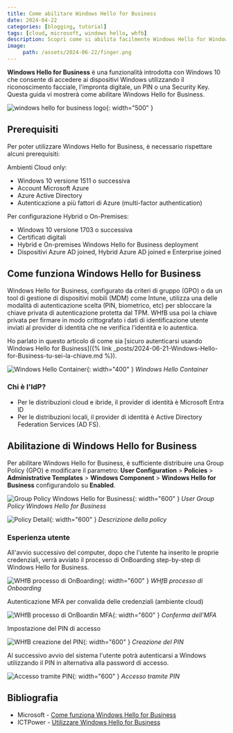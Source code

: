 ```yaml
---
title: Come abilitare Windows Hello for Business
date: 2024-04-22
categories: [blogging, tutorial]
tags: [cloud, microsoft, windows hello, whfb] 
description: Scopri come si abilita facilmente Windows Hello for Windows e la user experience...
image:
     path: /assets/2024-06-22/finger.png
---
```


**Windows Hello for Business** è una funzionalità introdotta con Windows
10 che consente di accedere ai dispositivi Windows utilizzando il
riconoscimento facciale, l\'impronta digitale, un PIN o una Security
Key. Questa guida vi mostrerà come abilitare Windows Hello for Business.

![windows hello for business logo](/assets/2024-06-22/image1.jpeg){: width="500" }

## Prerequisiti

Per poter utilizzare Windows Hello for Business, è necessario rispettare
alcuni prerequisiti:

Ambienti Cloud only:
-   Windows 10 versione 1511 o successiva
-   Account Microsoft Azure
-   Azure Active Directory
-   Autenticazione a più fattori di Azure (multi-factor authentication)

Per configurazione Hybrid o On-Premises:
-   Windows 10 versione 1703 o successiva
-   Certificati digitali
-   Hybrid e On-premises Windows Hello for Business deployment
-   Dispositivi Azure AD joined, Hybrid Azure AD joined e Enterprise
    joined

## Come funziona Windows Hello for Business

Windows Hello for Business, configurato da criteri di gruppo (GPO) o da
un tool di gestione di dispositivi mobili (MDM) come Intune, utilizza
una delle modalità di autenticazione scelta (PIN, biometrico, etc) per
sbloccare la chiave privata di autenticazione protetta dal TPM. WHfB usa
poi la chiave privata per firmare in modo crittografato i dati di
identificazione utente inviati al provider di identità che ne verifica
l\'identità e lo autentica.

Ho parlato in questo articolo di come sia [sicuro autenticarsi usando
Windows Hello for
Business]({% link _posts/2024-06-21-Windows-Hello-for-Business-tu-sei-la-chiave.md %}).

![Windows Hello Container](/assets/2024-06-22/image2.png){: width="400" }
_Windows Hello Container_

### Chi è l'IdP?

-   Per le distribuzioni cloud e ibride, il provider di identità è
    Microsoft Entra ID
-   Per le distribuzioni locali, il provider di identità è Active
    Directory Federation Services (AD FS).

## Abilitazione di Windows Hello for Business

Per abilitare Windows Hello for Business, è sufficiente distribuire una
Group Policy (GPO) e modificare il parametro: **User Configuration** \>
**Policies** \> **Administrative Templates** \> **Windows Component** \>
**Windows Hello for Business** configurandolo su **Enabled**.

![Group Policy Windows Hello for Business](/assets/2024-06-22/image3.png){: width="600" }
_User Group Policy Windows Hello for Business_

![Policy Detail](/assets/2024-06-22/image4.png){: width="600" }
_Descrizione della policy_

### Esperienza utente

All'avvio successivo del computer, dopo che l'utente ha inserito le
proprie credenziali, verrà avviato il processo di OnBoarding
step-by-step di Windows Hello for Business.

![WHfB processo di OnBoarding](/assets/2024-06-22/image5.png){: width="600" }
_WHfB processo di Onboarding_

Autenticazione MFA per convalida delle credenziali (ambiente cloud)

![WHfB processo di OnBoardin MFA](/assets/2024-06-22/image6.png){: width="600" }
_Conferma dell'MFA_

Impostazione del PIN di accesso

![WHfB creazione del PIN](/assets/2024-06-22/image7.png){: width="600" }
_Creazione del PIN_

Al successivo avvio del sistema l'utente potrà autenticarsi a Windows
utilizzando il PIN in alternativa alla password di accesso.

![Accesso tramite PIN](/assets/2024-06-22/image8.png){: width="600" }
_Accesso tramite PIN_

## Bibliografia

-   Microsoft - [Come funziona Windows Hello for Business](https://learn.microsoft.com/it-it/windows/security/identity-protection/hello-for-business/how-it-works)
-   ICTPower - [Utilizzare Windows Hello for Business](https://www.ictpower.it/sistemi-operativi/utilizzare-windows-hello-for-business-per-laccesso-ad-active-directory-ed-azure-ad.htm)
